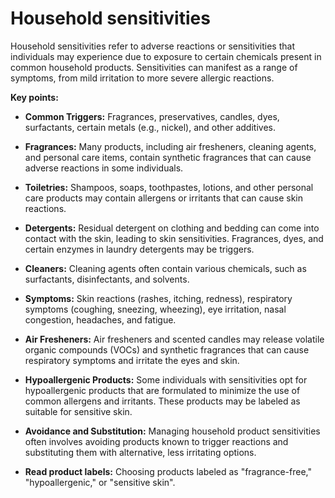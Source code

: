 # Household sensitivities

Household sensitivities refer to adverse reactions or sensitivities that individuals may experience due to exposure to certain chemicals present in common household products. Sensitivities can manifest as a range of symptoms, from mild irritation to more severe allergic reactions.

**Key points:**

* **Common Triggers:** Fragrances, preservatives, candles, dyes, surfactants, certain metals (e.g., nickel), and other additives.

* **Fragrances:** Many products, including air fresheners, cleaning agents, and personal care items, contain synthetic fragrances that can cause adverse reactions in some individuals.

* **Toiletries:** Shampoos, soaps, toothpastes, lotions, and other personal care products may contain allergens or irritants that can cause skin reactions.

* **Detergents:** Residual detergent on clothing and bedding can come into contact with the skin, leading to skin sensitivities. Fragrances, dyes, and certain enzymes in laundry detergents may be triggers.

* **Cleaners:** Cleaning agents often contain various chemicals, such as surfactants, disinfectants, and solvents.

* **Symptoms:** Skin reactions (rashes, itching, redness), respiratory symptoms (coughing, sneezing, wheezing), eye irritation, nasal congestion, headaches, and fatigue.

* **Air Fresheners:** Air fresheners and scented candles may release volatile organic compounds (VOCs) and synthetic fragrances that can cause respiratory symptoms and irritate the eyes and skin.

* **Hypoallergenic Products:** Some individuals with sensitivities opt for hypoallergenic products that are formulated to minimize the use of common allergens and irritants. These products may be labeled as suitable for sensitive skin.

* **Avoidance and Substitution:** Managing household product sensitivities often involves avoiding products known to trigger reactions and substituting them with alternative, less irritating options.
    
* **Read product labels:** Choosing products labeled as "fragrance-free," "hypoallergenic," or "sensitive skin".
